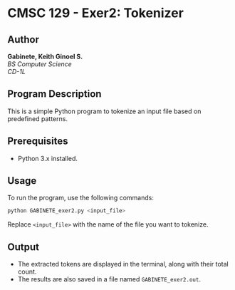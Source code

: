 # CMSC 129 - Exer2: Tokenizer                                         
## Author     
**Gabinete, Keith Ginoel S.**  
*BS Computer Science*  
*CD-1L*

## Program Description
This is a simple Python program to tokenize an input file based on predefined patterns.

## Prerequisites  
- Python 3.x installed.

## Usage
To run the program, use the following commands:

```sh
python GABINETE_exer2.py <input_file>
```

Replace `<input_file>` with the name of the file you want to tokenize.

## Output
- The extracted tokens are displayed in the terminal, along with their total count.
- The results are also saved in a file named `GABINETE_exer2.out`.


